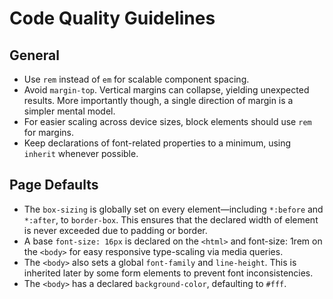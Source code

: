 # Code Quality Guidelines

## General
* Use `rem` instead of `em` for scalable component spacing.
* Avoid `margin-top`. Vertical margins can collapse, yielding unexpected results. More importantly though, a single direction of margin is a simpler mental model.
* For easier scaling across device sizes, block elements should use `rem` for margins.
* Keep declarations of font-related properties to a minimum, using `inherit` whenever possible.

## Page Defaults
* The `box-sizing` is globally set on every element—including `*:before` and `*:after`, to `border-box`. This ensures that the declared width of element is never exceeded due to padding or border.
* A base `font-size: 16px` is declared on the `<html>` and font-size: 1rem on the `<body>` for easy responsive type-scaling via media queries.
* The `<body>` also sets a global `font-family` and `line-height`. This is inherited later by some form elements to prevent font inconsistencies.
* The `<body>` has a declared `background-color`, defaulting to `#fff`.